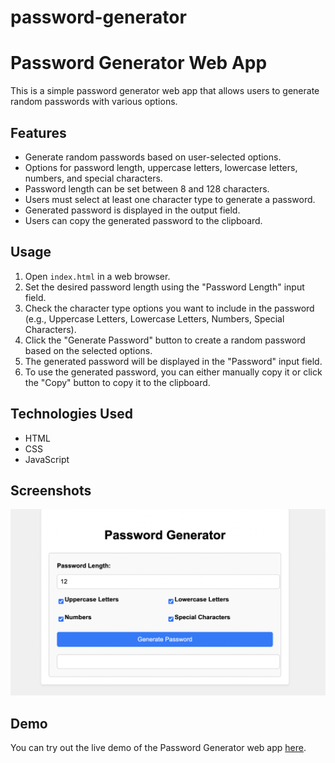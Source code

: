 # password-generator

# Password Generator Web App

This is a simple password generator web app that allows users to generate random passwords with various options.

## Features

- Generate random passwords based on user-selected options.
- Options for password length, uppercase letters, lowercase letters, numbers, and special characters.
- Password length can be set between 8 and 128 characters.
- Users must select at least one character type to generate a password.
- Generated password is displayed in the output field.
- Users can copy the generated password to the clipboard.

## Usage

1. Open `index.html` in a web browser.
2. Set the desired password length using the "Password Length" input field.
3. Check the character type options you want to include in the password (e.g., Uppercase Letters, Lowercase Letters, Numbers, Special Characters).
4. Click the "Generate Password" button to create a random password based on the selected options.
5. The generated password will be displayed in the "Password" input field.
6. To use the generated password, you can either manually copy it or click the "Copy" button to copy it to the clipboard.

## Technologies Used

- HTML
- CSS
- JavaScript

## Screenshots

![Password Generator Screenshot](/img/password-generator-screenshot.png)

## Demo

You can try out the live demo of the Password Generator web app [here](https://domcalli.github.io/password-generator/).

